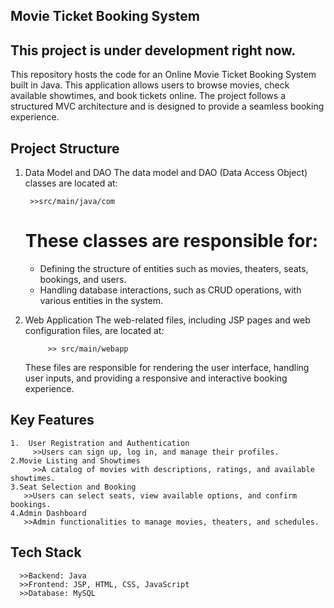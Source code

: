 ## Movie Ticket Booking System ##
 ## This project is under development right now.
  This repository hosts the code for an Online Movie Ticket Booking System built in Java. 
  This application allows users to browse movies, check available showtimes, and book tickets online. The project follows a structured MVC architecture and is designed to provide a seamless booking experience.

## Project Structure
  1. Data Model and DAO
     The data model and DAO (Data Access Object) classes are located at:
     
          >>src/main/java/com

      # These classes are responsible for:

        - Defining the structure of entities such as movies, theaters, seats, bookings, and users.
        - Handling database interactions, such as CRUD operations, with various entities in the system.
     
 3. Web Application
      The web-related files, including JSP pages and web configuration files, are located at:
        
             >> src/main/webapp
      These files are responsible for rendering the user interface, handling user inputs, and providing a responsive and interactive booking experience.


## Key Features ##
    1.  User Registration and Authentication
         >>Users can sign up, log in, and manage their profiles.
    2.Movie Listing and Showtimes
         >>A catalog of movies with descriptions, ratings, and available showtimes.
    3.Seat Selection and Booking
       >>Users can select seats, view available options, and confirm bookings.
    4.Admin Dashboard
       >>Admin functionalities to manage movies, theaters, and schedules.

## Tech Stack ##
      >>Backend: Java
      >>Frontend: JSP, HTML, CSS, JavaScript
      >>Database: MySQL 


      

